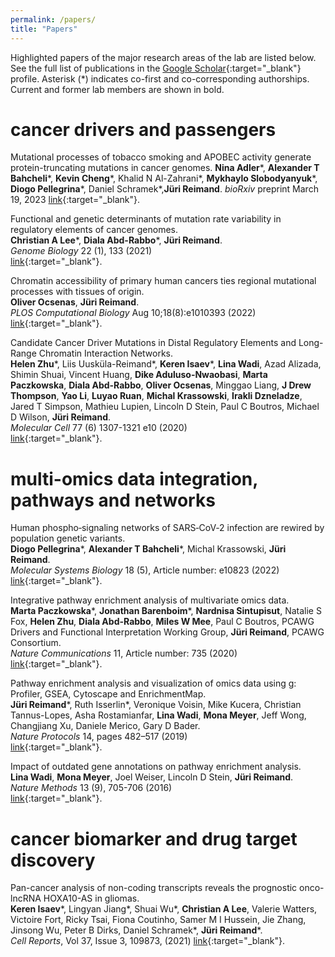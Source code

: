 ```yaml
---
permalink: /papers/
title: "Papers"
---
```


Highlighted papers of the major research areas of the lab are listed below. See the full list of publications in the [Google Scholar](https://scholar.google.ca/citations?hl=en&user=hy4bI4UAAAAJ&view_op=list_works&sortby=pubdate){:target="_blank"} profile. Asterisk (\*) indicates co-first and co-corresponding authorships. Current and former lab members are shown in bold.

# cancer drivers and passengers

Mutational processes of tobacco smoking and APOBEC activity generate protein-truncating mutations in cancer genomes.
**Nina Adler**\*, **Alexander T Bahcheli**\*, **Kevin Cheng**\*, Khalid N Al-Zahrani\*, **Mykhaylo Slobodyanyuk**\*, **Diogo Pellegrina**\*, Daniel Schramek\*,**Jüri Reimand**. 
*bioRxiv* preprint March 19, 2023 
[link](https://doi.org/10.1101/2023.03.19.533271){:target="_blank"}.

Functional and genetic determinants of mutation rate variability in regulatory elements of cancer genomes.  
**Christian A Lee**\*, **Diala Abd-Rabbo**\*, **Jüri Reimand**.  
*Genome Biology* 22 (1), 133 (2021)  
[link](https://genomebiology.biomedcentral.com/articles/10.1186/s13059-021-02318-x){:target="_blank"}.

Chromatin accessibility of primary human cancers ties regional mutational processes with tissues of origin.  
**Oliver Ocsenas**, **Jüri Reimand**.  
*PLOS Computational Biology* Aug 10;18(8):e1010393 (2022)  
[link](https://journals.plos.org/ploscompbiol/article?id=10.1371/journal.pcbi.1010393){:target="_blank"}.  

Candidate Cancer Driver Mutations in Distal Regulatory Elements and Long-Range Chromatin Interaction Networks.  
**Helen Zhu**\*, Liis Uusküla-Reimand\*, **Keren Isaev**\*, **Lina Wadi**, Azad Alizada, Shimin Shuai, Vincent Huang, **Dike Aduluso-Nwaobasi**, **Marta Paczkowska**, **Diala Abd-Rabbo**, **Oliver Ocsenas**, Minggao Liang, **J Drew Thompson**, **Yao Li**, **Luyao Ruan**, **Michal Krassowski**, **Irakli Dzneladze**, Jared T Simpson, Mathieu Lupien, Lincoln D Stein, Paul C Boutros, Michael D Wilson, **Jüri Reimand**.  
*Molecular Cell* 77 (6) 1307-1321 e10 (2020)  
[link](https://www.sciencedirect.com/science/article/pii/S1097276519309578){:target="_blank"}.  

# multi-omics data integration, pathways and networks 

Human phospho‐signaling networks of SARS‐CoV‐2 infection are rewired by population genetic variants.  
**Diogo Pellegrina**\*, **Alexander T Bahcheli**\*, Michal Krassowski, **Jüri Reimand**.  
*Molecular Systems Biology* 18 (5), Article number: e10823 (2022)  
[link](https://www.embopress.org/doi/full/10.15252/msb.202110823){:target="_blank"}.  

Integrative pathway enrichment analysis of multivariate omics data.  
**Marta Paczkowska**\*, **Jonathan Barenboim**\*, **Nardnisa Sintupisut**, Natalie S Fox, **Helen Zhu**, **Diala Abd-Rabbo**, **Miles W Mee**, Paul C Boutros, PCAWG Drivers and Functional Interpretation Working Group, **Jüri Reimand**, PCAWG Consortium.  
*Nature Communications* 11, Article number: 735 (2020)  
[link](https://www.nature.com/articles/s41467-019-13983-9){:target="_blank"}.  

Pathway enrichment analysis and visualization of omics data using g: Profiler, GSEA, Cytoscape and EnrichmentMap.  
**Jüri Reimand**\*, Ruth Isserlin\*, Veronique Voisin, Mike Kucera, Christian Tannus-Lopes, Asha Rostamianfar, **Lina Wadi**, **Mona Meyer**, Jeff Wong, Changjiang Xu, Daniele Merico, Gary D Bader.  
*Nature Protocols* 14, pages 482–517 (2019)  
[link](https://www.nature.com/articles/s41596-018-0103-9){:target="_blank"}.  

Impact of outdated gene annotations on pathway enrichment analysis.  
**Lina Wadi**, **Mona Meyer**, Joel Weiser, Lincoln D Stein, **Jüri Reimand**.  
*Nature Methods* 13 (9), 705-706 (2016)  
[link](https://www.nature.com/articles/nmeth.3963){:target="_blank"}.  

# cancer biomarker and drug target discovery

Pan-cancer analysis of non-coding transcripts reveals the prognostic onco-lncRNA HOXA10-AS in gliomas.  
**Keren Isaev**\*, Lingyan Jiang\*, Shuai Wu\*, **Christian A Lee**, Valerie Watters, Victoire Fort, Ricky Tsai, Fiona Coutinho, Samer M I Hussein, Jie Zhang, Jinsong Wu, Peter B Dirks, Daniel Schramek\*, **Jüri Reimand**\*.  
*Cell Reports*, Vol 37, Issue 3, 109873, (2021)
[link](https://www.cell.com/cell-reports/fulltext/S2211-1247(21)01340-1){:target="_blank"}.  
